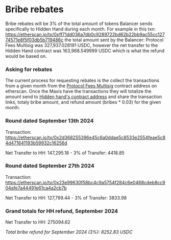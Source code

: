# Bribe rebates 

Bribe rebates will be 3% of the total amount of tokens Balancer sends specifically to Hidden Hand during each month. For example in this txn: https://etherscan.io/tx/0xff71dd036a7db0c9289722bd62b22bb9ac55cc12774571e8f5f03db5b719486c the total amount sent by the Balancer: Protocol Fees Multisig was 327,937.028191 USDC, however the net transfer to the Hidden Hand contract was 163,968.549999 USDC which is what the refund would be based on. 

### Asking for rebates    

The current process for requesting rebates is the collect the transactions from a given month from the [Protocol Fees Multisig](https://etherscan.io/address/0x7c68c42de679ffb0f16216154c996c354cf1161b) contract address on etherscan. Once the Maxis have the transactions they will totalize the amount send to [Hidden hand's contract address](https://etherscan.io/address/0xe00fe722e5be7ad45b1a16066e431e47df476cec#readContract) and share the transaction links, totaly bribe amount, and refund amount (bribes * 0.03) for the given month.

### Round dated September 13th 2024

Transaction: https://etherscan.io/tx/0x2d368255396e45c6a0ddae5c8533e2554feae5c84d471641193b59932c16256d

Net Transfer to HH: 147,295.18 - 3% of Transfer: 4418.85

### Round dated September 27th 2024

Transaction: https://etherscan.io/tx/0x23e99630f58bc4c9a5754f284c6e0468cdeb8cc904afe7a44491e61ca4a2cb7b

Net Transfer to HH: 127,799.44 - 3% of Transfer: 3833.98

### Grand totals for HH refund, September 2024

Net Transfer to HH: 275094.62

*Total bribe refund for September 2024 (3%): 8252.83 USDC*